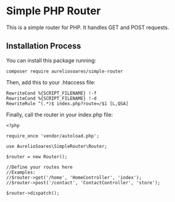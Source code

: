 # Simple PHP Router

This is a simple router for PHP. It handles GET and POST requests.

## Installation Process

You can install this package running:
```
composer require aureliosoares/simple-router
```

Then, add this to your .htaccess file:
```
RewriteCond %{SCRIPT_FILENAME} !-f
RewriteCond %{SCRIPT_FILENAME} !-d
RewriteRule ^(.*)$ index.php?route=/$1 [L,QSA]
```

Finally, call the router in your index.php file:

```
<?php

require_once 'vendor/autoload.php';

use AurelioSoares\SimpleRouter\Router;

$router = new Router();

//Define your routes here
//Examples:
//$router->get('/home', 'HomeController', 'index');
//$router->post('/contact', 'ContactController', 'store');

$router->dispatch();
```
